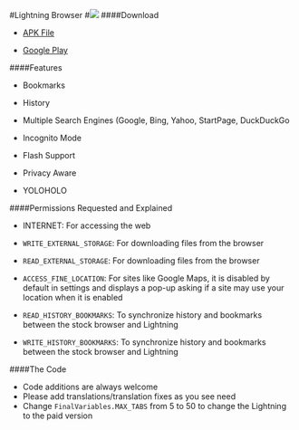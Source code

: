 #Lightning Browser
#![](https://lh3.ggpht.com/HLSuHvg80_HMmgZ8GkmxMkHvovFu0_QcBqK-omS-JLGe8s-ChPQPYZZFXBRHEtHoQZQ=w150-rw)
####Download
* [APK File](https://github.com/anthonycr/Lightning-Browser/blob/master/Barebones.apk?raw=true)

* [Google Play](https://play.google.com/store/apps/details?id=acr.browser.barebones)


####Features
* Bookmarks

* History

* Multiple Search Engines (Google, Bing, Yahoo, StartPage, DuckDuckGo

* Incognito Mode

* Flash Support

* Privacy Aware

* YOLOHOLO

####Permissions Requested and Explained

* INTERNET: For accessing the web

* ````WRITE_EXTERNAL_STORAGE````: For downloading files from the browser

* ````READ_EXTERNAL_STORAGE````: For downloading files from the browser

* ````ACCESS_FINE_LOCATION````: For sites like Google Maps, it is disabled by default in settings and displays a pop-up asking if a site may use your location when it is enabled

* ````READ_HISTORY_BOOKMARKS````: To synchronize history and bookmarks between the stock browser and Lightning

* ````WRITE_HISTORY_BOOKMARKS````: To synchronize history and bookmarks between the stock browser and Lightning

####The Code
* Code additions are always welcome
* Please add translations/translation fixes as you see need
* Change ````FinalVariables.MAX_TABS```` from 5 to 50 to change the Lightning to the paid version
